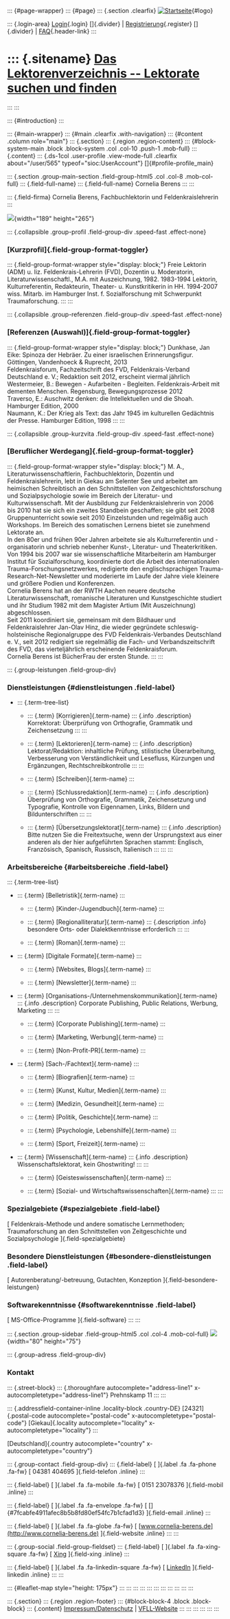 ::: {#page-wrapper}
::: {#page}
::: {.section .clearfix}
[![Startseite](https://www.lektoren.de/sites/default/files/VfLL_logo.jpg)](/ "Startseite"){#logo}

::: {.login-area}
[Login](/user){.login} []{.divider} \|
[Registrierung](/user/register){.register} []{.divider} \|
[FAQ](/faq-page){.header-link}
:::

::: {.sitename}
[Das Lektorenverzeichnis -- Lektorate suchen und finden](/ "Startseite")
========================================================================
:::
:::

::: {#introduction}
:::

::: {#main-wrapper}
::: {#main .clearfix .with-navigation}
::: {#content .column role="main"}
::: {.section}
::: {.region .region-content}
::: {#block-system-main .block .block-system .col .col-10 .push-1 .mob-full}
::: {.content}
::: {.ds-1col .user-profile .view-mode-full .clearfix about="/user/565" typeof="sioc:UserAccount"}
[]{#profile-profile_main}

::: {.section .group-main-section .field-group-html5 .col .col-8 .mob-col-full}
::: {.field-full-name}
::: {.field-full-name}
Cornelia Berens
:::
:::

::: {.field-firma}
Cornelia Berens, Fachbuchlektorin und Feldenkraislehrerin
:::

![](https://www.lektoren.de/sites/default/files/styles/profile-image-full/public/users/profile_img/vcm_s_kf_repr_609x852.jpg?itok=N3Gr4Ozc){width="189"
height="265"}

::: {.collapsible .group-profil .field-group-div .speed-fast .effect-none}
### [Kurzprofil]{.field-group-format-toggler}

::: {.field-group-format-wrapper style="display: block;"}
Freie Lektorin (ADM) u. liz. Feldenkrais-Lehrerin (FVD), Dozentin u.
Moderatorin, Literaturwissenschaftl., M.A. mit Auszeichnung, 1982.
1983-1994 Lektorin, Kulturreferentin, Redakteurin, Theater- u.
Kunstkritikerin in HH. 1994-2007 wiss. Mitarb. im Hamburger Inst. f.
Sozialforschung mit Schwerpunkt Traumaforschung.
:::
:::

::: {.collapsible .group-referenzen .field-group-div .speed-fast .effect-none}
### [Referenzen (Auswahl)]{.field-group-format-toggler}

::: {.field-group-format-wrapper style="display: block;"}
Dunkhase, Jan Eike: Spinoza der Hebräer. Zu einer israelischen
Erinnerungsfigur. Göttingen, Vandenhoeck & Ruprecht, 2013\
Feldenkraisforum, Fachzeitschrift des FVD, Feldenkrais-Verband
Deutschland e. V.; Redaktion seit 2012, erscheint viermal jährlich\
Westermeier, B.: Bewegen - Aufarbeiten - Begleiten. Feldenkrais-Arbeit
mit dementen Menschen. Regensburg, Bewegungsprozesse 2012\
Traverso, E.: Auschwitz denken: die Intellektuellen und die Shoah.
Hamburger Edition, 2000\
Naumann, K.: Der Krieg als Text: das Jahr 1945 im kulturellen Gedächtnis
der Presse. Hamburger Edition, 1998
:::
:::

::: {.collapsible .group-kurzvita .field-group-div .speed-fast .effect-none}
### [Beruflicher Werdegang]{.field-group-format-toggler}

::: {.field-group-format-wrapper style="display: block;"}
M. A., Literaturwissenschaftlerin, Fachbuchlektorin, Dozentin und
Feldenkraislehrerin, lebt in Giekau am Selenter See und arbeitet am
heimischen Schreibtisch an den Schnittstellen von
Zeitgeschichtsforschung und Sozialpsychologie sowie im Bereich der
Literatur- und Kulturwissenschaft. Mit der Ausbildung zur
Feldenkraislehrerin von 2006 bis 2010 hat sie sich ein zweites Standbein
geschaffen; sie gibt seit 2008 Gruppenunterricht sowie seit 2010
Einzelstunden und regelmäßig auch Workshops. Im Bereich des somatischen
Lernens bietet sie zunehmend Lektorate an.\
In den 80er und frühen 90er Jahren arbeitete sie als Kulturreferentin
und -organisatorin und schrieb nebenher Kunst-, Literatur- und
Theaterkritiken.\
Von 1994 bis 2007 war sie wissenschaftliche Mitarbeiterin am Hamburger
Institut für Sozialforschung, koordinierte dort die Arbeit des
internationalen Trauma-Forschungsnetzwerkes, redigierte den
englischsprachigen Trauma-Research-Net-Newsletter und moderierte im
Laufe der Jahre viele kleinere und größere Podien und Konferenzen.\
Cornelia Berens hat an der RWTH Aachen neuere deutsche
Literaturwissenschaft, romanische Literaturen und Kunstgeschichte
studiert und ihr Studium 1982 mit dem Magister Artium (Mit Auszeichnung)
abgeschlossen.\
Seit 2011 koordiniert sie, gemeinsam mit dem Bildhauer und
Feldenkraislehrer Jan-Olav Hinz, die wieder gegründete
schleswig-holsteinische Regionalgruppe des FVD Feldenkrais-Verbandes
Deutschland e. V., seit 2012 redigiert sie regelmäßig die Fach- und
Verbandszeitschrift des FVD, das vierteljährlich erscheinende
Feldenkraisforum.\
Cornelia Berens ist BücherFrau der ersten Stunde.
:::
:::

::: {.group-leistungen .field-group-div}
### Dienstleistungen {#dienstleistungen .field-label}

-   ::: {.term-tree-list}
    -   ::: {.term}
        [Korrigieren]{.term-name}
        ::: {.info .description}
        Korrektorat: Überprüfung von Orthografie, Grammatik und
        Zeichensetzung
        :::
        :::

    -   ::: {.term}
        [Lektorieren]{.term-name}
        ::: {.info .description}
        Lektorat/Redaktion: inhaltliche Prüfung, stilistische
        Überarbeitung, Verbesserung von Verständlichkeit und Lesefluss,
        Kürzungen und Ergänzungen, Rechtschreibkontrolle
        :::
        :::

    -   ::: {.term}
        [Schreiben]{.term-name}
        :::

    -   ::: {.term}
        [Schlussredaktion]{.term-name}
        ::: {.info .description}
        Überprüfung von Orthografie, Grammatik, Zeichensetzung und
        Typografie, Kontrolle von Eigennamen, Links, Bildern und
        Bildunterschriften
        :::
        :::

    -   ::: {.term}
        [Übersetzungslektorat]{.term-name}
        ::: {.info .description}
        Bitte nutzen Sie die Freitextsuche, wenn der Ursprungstext aus
        einer anderen als der hier aufgeführten Sprachen stammt:
        Englisch, Französisch, Spanisch, Russisch, Italienisch
        :::
        :::
    :::

### Arbeitsbereiche {#arbeitsbereiche .field-label}

::: {.term-tree-list}
-   ::: {.term}
    [Belletristik]{.term-name}
    :::

    -   ::: {.term}
        [Kinder-/Jugendbuch]{.term-name}
        :::

    -   ::: {.term}
        [Regionalliteratur]{.term-name}
        ::: {.description .info}
        besondere Orts- oder Dialektkenntnisse erforderlich
        :::
        :::

    -   ::: {.term}
        [Roman]{.term-name}
        :::

-   ::: {.term}
    [Digitale Formate]{.term-name}
    :::

    -   ::: {.term}
        [Websites, Blogs]{.term-name}
        :::

    -   ::: {.term}
        [Newsletter]{.term-name}
        :::

-   ::: {.term}
    [Organisations-/Unternehmenskommunikation]{.term-name}
    ::: {.info .description}
    Corporate Publishing, Public Relations, Werbung, Marketing
    :::
    :::

    -   ::: {.term}
        [Corporate Publishing]{.term-name}
        :::

    -   ::: {.term}
        [Marketing, Werbung]{.term-name}
        :::

    -   ::: {.term}
        [Non-Profit-PR]{.term-name}
        :::

-   ::: {.term}
    [Sach-/Fachtext]{.term-name}
    :::

    -   ::: {.term}
        [Biografien]{.term-name}
        :::

    -   ::: {.term}
        [Kunst, Kultur, Medien]{.term-name}
        :::

    -   ::: {.term}
        [Medizin, Gesundheit]{.term-name}
        :::

    -   ::: {.term}
        [Politik, Geschichte]{.term-name}
        :::

    -   ::: {.term}
        [Psychologie, Lebenshilfe]{.term-name}
        :::

    -   ::: {.term}
        [Sport, Freizeit]{.term-name}
        :::

-   ::: {.term}
    [Wissenschaft]{.term-name}
    ::: {.info .description}
    Wissenschaftslektorat, kein Ghostwriting!
    :::
    :::

    -   ::: {.term}
        [Geisteswissenschaften]{.term-name}
        :::

    -   ::: {.term}
        [Sozial- und Wirtschaftswissenschaften]{.term-name}
        :::
:::

### Spezialgebiete {#spezialgebiete .field-label}

[ Feldenkrais-Methode und andere somatische Lernmethoden;
Traumaforschung an den Schnittstellen von Zeitgeschichte und
Sozialpsychologie ]{.field-spezialgebiete}

### Besondere Dienstleistungen {#besondere-dienstleistungen .field-label}

[ Autorenberatung/-betreuung, Gutachten, Konzeption
]{.field-besondere-leistungen}

### Softwarekenntnisse {#softwarekenntnisse .field-label}

[ MS-Office-Programme ]{.field-software}
:::
:::

::: {.section .group-sidebar .field-group-html5 .col .col-4 .mob-col-full}
![](https://www.lektoren.de/sites/default/files/styles/logo/public/users/profile_logo/001.jpg?itok=9N5xpkCX){width="80"
height="75"}

::: {.group-adress .field-group-div}
### Kontakt

::: {.street-block}
::: {.thoroughfare autocomplete="address-line1" x-autocompletetype="address-line1"}
Prehnskamp 11
:::
:::

::: {.addressfield-container-inline .locality-block .country-DE}
[24321]{.postal-code autocomplete="postal-code"
x-autocompletetype="postal-code"} [Giekau]{.locality
autocomplete="locality" x-autocompletetype="locality"}
:::

[Deutschland]{.country autocomplete="country"
x-autocompletetype="country"}

::: {.group-contact .field-group-div}
::: {.field-label}
[ ]{.label .fa .fa-phone .fa-fw} [ 04381 404695 ]{.field-telefon
.inline}
:::

::: {.field-label}
[ ]{.label .fa .fa-mobile .fa-fw} [ 0151 23078376 ]{.field-mobil
.inline}
:::

::: {.field-label}
[ ]{.label .fa .fa-envelope .fa-fw} [
[]{#7fcabfe4911afec8b5b8fd80ef54fc7b1cfad1d3} ]{.field-email .inline}
:::

::: {.field-label}
[ ]{.label .fa .fa-globe .fa-fw} [
[www.cornelia-berens.de](http://www.cornelia-berens.de) ]{.field-website
.inline}
:::
:::

::: {.group-social .field-group-fieldset}
::: {.field-label}
[ ]{.label .fa .fa-xing-square .fa-fw} [
[Xing](https://www.xing.com/profile/Cornelia_Berens) ]{.field-xing
.inline}
:::

::: {.field-label}
[ ]{.label .fa .fa-linkedin-square .fa-fw} [
[LinkedIn](https://www.linkedin.com/in/corneliaberens) ]{.field-linkedin
.inline}
:::
:::

::: {#leaflet-map style="height: 175px"}
:::
:::
:::
:::
:::
:::
:::
:::
:::
:::
:::

::: {.section}
::: {.region .region-footer}
::: {#block-block-4 .block .block-block}
::: {.content}
[Impressum/Datenschutz](/impressum) \|
[VFLL-Website](http://www.vfll.de)
:::
:::
:::
:::
:::
:::
